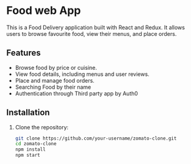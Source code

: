 # Food web App

This is a Food Delivery application built with React and Redux. It allows users to browse favourite food, view their menus, and place orders.

## Features

- Browse food by price or cuisine.
- View food details, including menus and user reviews.
- Place and manage food orders.
- Searching Food by their name
- Authentication through Third party app by Auth0
  

## Installation

1. Clone the repository:

   ```bash
   git clone https://github.com/your-username/zomato-clone.git
   cd zomato-clone
   npm install
   npm start
   ```
